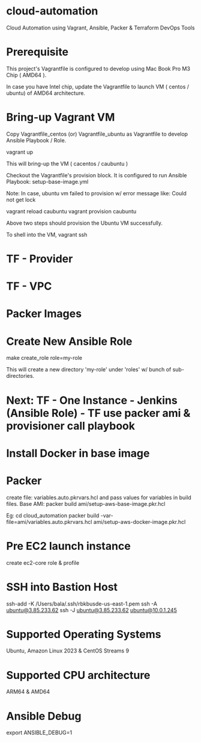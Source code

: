 # cloud-automation
Cloud Automation using Vagrant, Ansible, Packer &amp; Terraform DevOps Tools

# Prerequisite
This project's Vagrantfile is configured to develop using Mac Book Pro M3 Chip ( AMD64 ).

In case you have Intel chip, update the Vagrantfile to launch VM ( centos / ubuntu) of AMD64 architecture.


# Bring-up Vagrant VM

Copy Vagrantfile_centos (or) Vagrantfile_ubuntu as Vagrantfile to develop Ansible Playbook / Role.

vagrant up

This will bring-up the VM ( cacentos / caubuntu ) 

Checkout the Vagrantfile's provision block. It is configured to run Ansible Playbook: setup-base-image.yml

Note: In case, ubuntu vm failed to provision w/ error message like: Could not get lock 

vagrant reload caubuntu
vagrant provision caubuntu

Above two steps should provision the Ubuntu VM successfully.

To shell into the VM, 
vagrant ssh

# TF - Provider 

# TF - VPC

# Packer Images 

# Create New Ansible Role
make create_role role=my-role

This will create a new directory 'my-role' under 'roles' w/ bunch of sub-directories. 

# Next: TF - One Instance - Jenkins (Ansible Role) - TF use packer ami & provisioner call playbook

# Install Docker in base image

# Packer 
create file: variables.auto.pkrvars.hcl and pass values for variables in build files.
Base AMI:
packer build ami/setup-aws-base-image.pkr.hcl

Eg:
cd cloud_automation
packer build -var-file=ami/variables.auto.pkrvars.hcl  ami/setup-aws-docker-image.pkr.hcl

# Pre EC2 launch instance
create ec2-core role & profile

# SSH into Bastion Host
ssh-add -K /Users/bala/.ssh/rbkbusde-us-east-1.pem
ssh -A ubuntu@3.85.233.62
ssh -J ubuntu@3.85.233.62 ubuntu@10.0.1.245

# Supported Operating Systems
Ubuntu, Amazon Linux 2023 & CentOS Streams 9

# Supported CPU architecture
ARM64 & AMD64

# Ansible Debug
export ANSIBLE_DEBUG=1
